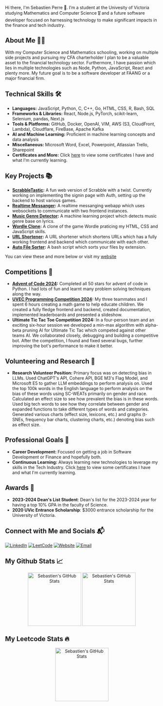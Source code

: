 Hi there, I'm Sebastien Perre 👋. I’m a student at the Univesity of Victoria studying Mathematics and Computer Science 🎖️ and a future software developer focused on harnessing technology to make significant impacts in the finance and tech industry.

## About Me 👨‍💻
With my Computer Science and Mathematics schooling, working on multiple side projects and pursuing my CFA charterholder I plan to be a valuable asset to the financial technology sector. Furthermore, I have passion which lies in multiple technologies such as Node, Python, JavaScript, React and plenty more. My future goal is to be a software developer at FAANG or a major financial firm.

## Technical Skills 🛠️
- **Languages:** JavaScript, Python, C, C++, Go, HTML, CSS, R, Bash, SQL
- **Frameworks & Libraries:** React, Node.js, PyTorch, scikit-learn, Selenium, pandas, Next.js
- **Tools & Platforms:** GitHub, Docker, OpenAI, VIM, AWS (S3, CloudFront, Lambda), Cloudflare, FireBase, Apache Kafka
- **AI and Machine Learning:** Proficient in machine learning concepts and data analysis
- **Miscellaneous:** Microsoft Word, Excel, Powerpoint, Atlassian Trello, Sharepoint
- **Certificates and More:** Click [here](https://github.com/sebperre/continuous-learning) to view some certificates I have and what I'm currently learning.

## Key Projects 📚
- **[ScrabbleTastic](https://github.com/TalentedB/ScrabbleTastic):** A fun web version of Scrabble with a twist. Currently working on implementing the signin page with Auth, setting up the backend to host various games.
- **[Realtime Messanger](https://github.com/sebperre/realtime-messaging):** A realtime messanging webapp which uses websockets to communicate with two frontend instances.
- **[Music Genre Detector](https://github.com/sebperre/genre_classifier):** A machine learning project which detects music genre base on lyrics.
- **[Wordle Clone](https://github.com/sebperre/wordle-clone):** A clone of the game Wordle praticing my HTML, CSS and JavaScript skills.
- **[URL Shortener](https://github.com/sebperre/url-shortener):** A URL shortener which shortens URLs which has a fully working frontend and backend which communicate with each other.
- **[Auto File Sorter](https://github.com/sebperre/auto-file-sorter):** A bash script which sorts your files by extension.

You can view these and more below or visit my [website](https://sebastienperre.org/)

## Competitions 🥇
- **[Advent of Code 2024](https://github.com/sebperre/advent-of-code-2024):** Completed all 50 stars for advent of code in Python. I had lots of fun and learnt many problem solving techniques along the way.
- **[UVEC Programming Competition 2024](https://github.com/cowpod/maff):** My three teammates and I spent 6 hours creating a math game to help educate children. We created a fully fledge frontend and backend, created documentation, implemented leaderboards and presented a slideshow.
- **Ultimate Tic Tac Toe Competition 2024:** In a four-person team and an exciting six-hour session we developed a min-max algorithm with alpha-beta pruning AI for Ultimate Tic Tac which competed against other teams AI. We collaborated closely, debugging and building a competitive bot. After the competition, I found and fixed several bugs, further improving the bot's performance to make it better.                   

## Volunteering and Research 🧪
- **Research Volunteer Position:** Primary focus was on detecting bias in LLMs. Used ChatGPT's API, Cohere API, BGE M3's Flag Model, and Microsoft E5 to gather LLM embeddings to perform analysis on. Used the top 100k words in the English language to perform analysis on the bias of these words using SC-WEATs primarily on gender and race. Calculated an effect size to see how prevalent the bias is in these words. Used big tech words to see how they correlate between gender and expanded functions to take different types of words and categories. Generated various charts (effect size, lexicons, etc.) and graphs (t-SNEs, frequency bar charts, clustering charts, etc.) denoting bias such as effect size. 

## Professional Goals 🚀
- **Career Development:** Focused on getting a job in Software Development or Finance and hopefully both.
- **Continuous Learning:** Always learning new technologies to leverage my skills in the Tech Industry. Click [here](https://github.com/sebperre/continuous-learning) to view some certificates I have and what I'm currently learning.

## Awards 🥇
- **2023-2024 Dean's List Student**: Dean's list for the 2023-2024 year for having a top 10% GPA in the faculty of Science.
- **2020 UVic Entrance Scholarship**: $3000 entrance scholarship for the University of Victoria.

## Connect with Me and Socials 📬

[![LinkedIn](https://img.shields.io/badge/LinkedIn-0077B5?style=for-the-badge&logo=linkedin&logoColor=white)](https://www.linkedin.com/in/sebastienperre/)
[![LeetCode](https://img.shields.io/badge/LeetCode-FFA116?style=for-the-badge&logo=leetcode&logoColor=white)](https://leetcode.com/u/sebperre/)
[![Website](https://img.shields.io/badge/Website-000000?style=for-the-badge&logo=About.me&logoColor=white)](https://sebastienperre.org/)
[![Email](https://img.shields.io/badge/Email-D14836?style=for-the-badge&logo=gmail&logoColor=white)](mailto:sebastienperreprofessional@gmail.com)

## My Github Stats 📈

<div align="center">
  <img align="center" height="175" alt="Sebastien's GitHub Stats" src="https://github-readme-stats.vercel.app/api?username=sebperre&theme=github_dark&show_icons=true&count_private=true&disable_animations=true&include_all_commits=true" />
  <img align="center" height="175" alt="Sebastien's GitHub Stats" src="https://github-readme-stats.vercel.app/api/top-langs/?username=sebperre&layout=compact&theme=github_dark" />
</div>

## My Leetcode Stats 🔥

<div align="center">
  <img align="center" height="175" alt="Sebastien's GitHub Stats" src="https://leetcard.jacoblin.cool/sebperre" />
</div>
